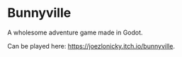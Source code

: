 # Bunnyville
A wholesome adventure game made in Godot.

Can be played here: https://joezlonicky.itch.io/bunnyville.
